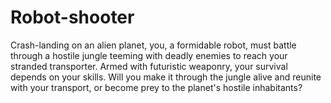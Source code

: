 # Robot-shooter

Crash-landing on an alien planet, you, a formidable robot, must battle through a hostile jungle teeming with deadly enemies to reach your stranded transporter. Armed with futuristic weaponry, your survival depends on your skills. Will you make it through the jungle alive and reunite with your transport, or become prey to the planet's hostile inhabitants?
